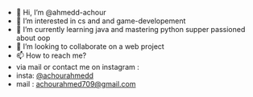 - 👋 Hi, I’m @ahmedd-achour
- 👀 I’m interested in cs and and game-developement
- 🌱 I’m currently learning java and mastering python supper passioned about oop
- 💞️ I’m looking to collaborate on a web project 
- 📫 How to reach me?
-  via mail or contact me on instagram :
- insta: [@achourahmedd](https://www.instagram.com/achourahmedd/)
- mail : achourahmed709@gmail.com 

<!---
ahmedd-achour/ahmedd-achour is a ✨ special ✨ repository because its `README.md` (this file) appears on your GitHub profile.
You can click the Preview link to take a look at your changes.
--->

